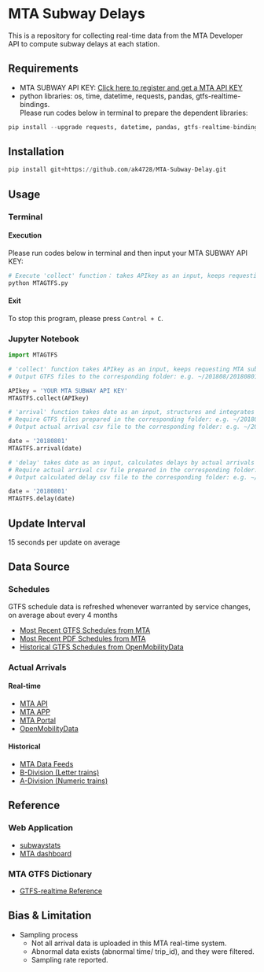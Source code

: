 # MTA Subway Delays
This is a repository for collecting real-time data from the MTA Developer API to compute subway delays at each station.

## Requirements
- MTA SUBWAY API KEY: [Click here to register and get a MTA API KEY](https://datamine.mta.info/user/register)
- python libraries: os, time, datetime, requests, pandas, gtfs-realtime-bindings.  
Please run codes below in terminal to prepare the dependent libraries:  
``` python
pip install --upgrade requests, datetime, pandas, gtfs-realtime-bindings
```

## Installation
``` python
pip install git+https://github.com/ak4728/MTA-Subway-Delay.git
```

## Usage
### Terminal
#### Execution
Please run codes below in terminal and then input your MTA SUBWAY API KEY:
```python
# Execute 'collect' function： takes APIkey as an input, keeps requesting MTA subway real-time status and writting gtfs files.
python MTAGTFS.py
```

#### Exit
To stop this program, please press ```Control + C```.

### Jupyter Notebook
``` python
import MTAGTFS
```
``` python
# 'collect' function takes APIkey as an input, keeps requesting MTA subway real-time status and writting gtfs files.
# Output GTFS files to the corresponding folder: e.g. ~/201808/20180801/gtfs_1_2018-08-01-12-00-00.gtfs

APIkey = 'YOUR MTA SUBWAY API KEY'
MTAGTFS.collect(APIkey)
```
``` python
# 'arrival' function takes date as an input, structures and integrates the GTFS files, and outputs a arrival csv file.
# Require GTFS files prepared in the corresponding folder: e.g. ~/201808/20180801/gtfs_ace_20180801_041946.gtfs
# Output actual arrival csv file to the corresponding folder: e.g. ~/201808/arrival_20180801.csv

date = '20180801'
MTAGTFS.arrival(date)
```

``` python
# 'delay' takes date as an input, calculates delays by actual arrivals and schedules, and outputs a delay csv file.
# Require actual arrival csv file prepared in the corresponding folder: e.g. ~/201808/arrival_20180801.csv
# Output calculated delay csv file to the corresponding folder: e.g. ~/201808/delay_20180801.csv

date = '20180801'
MTAGTFS.delay(date)
```
## Update Interval
15 seconds per update on average

## Data Source
### Schedules
GTFS schedule data is refreshed whenever warranted by service changes, on average about every 4 months
- [Most Recent GTFS Schedules from MTA](http://web.mta.info/developers/data/nyct/subway/google_transit.zip)
- [Most Recent PDF Schedules from MTA](https://new.mta.info/schedules)
- [Historical GTFS Schedules from OpenMobilityData](https://transitfeeds.com/p/mta/79)

### Actual Arrivals
#### Real-time
- [MTA API](http://datamine.mta.info/list-of-feeds)
- [MTA APP](http://subwaytime.mta.info/)
- [MTA Portal](https://new.mta.info/)
- [OpenMobilityData](https://transitfeeds.com/p/mta/234)

#### Historical
- [MTA Data Feeds](http://web.mta.info/developers/developer-data-terms.html#data)
- [B-Division (Letter trains)](http://web.mta.info/developers/data/archives.html)
- [A-Division (Numeric trains)](https://datamine-history.s3.amazonaws.com/index.html)
## Reference
### Web Application
- [subwaystats](http://subwaystats.com/)
- [MTA dashboard](http://dashboard.mta.info/)

### MTA GTFS Dictionary
- [GTFS-realtime Reference](http://datamine.mta.info/sites/all/files/pdfs/GTFS-Realtime-NYC-Subway%20version%201%20dated%207%20Sep.pdf)

## Bias & Limitation
- Sampling process
  - Not all arrival data is uploaded in this MTA real-time system.
  - Abnormal data exists (abnormal time/ trip_id), and they were filtered.
  - Sampling rate reported.
